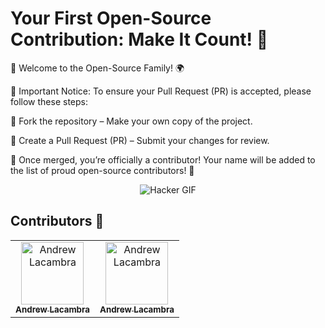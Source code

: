 # Your First Open-Source Contribution: Make It Count! 🌟

🎉 Welcome to the Open-Source Family! 🌍

🚨 Important Notice: To ensure your Pull Request (PR) is accepted, please follow these steps:

🍴 Fork the repository – Make your own copy of the project.

🔄 Create a Pull Request (PR) – Submit your changes for review.

🎉 Once merged, you’re officially a contributor! Your name will be added to the list of proud open-source contributors! 🙌

<p align="center">
    <img src="https://i.giphy.com/media/v1.Y2lkPTc5MGI3NjExeHVvbTY4aHR1ZHRiM2s1MngwcXA5Z3kyazFhY2J4N3RsZ2dkdDFiaSZlcD12MV9pbnRlcm5hbF9naWZfYnlfaWQmY3Q9Zw/3oz8xA9gtnyVDPZJHW/giphy.gif" alt="Hacker GIF">
</p>

## Contributors 🌟

<!-- ALL-CONTRIBUTORS-LIST:START - Do not remove or modify this section -->
<!-- prettier-ignore-start -->
<!-- markdownlint-disable -->
<table>
    <tbody>
        <tr>
            <td align="center">
                <a href="https://github.com/CodeByMoriarty">
                    <img src="https://avatars.githubusercontent.com/u/150874905?s=400&v=4" width="100px;" alt="Andrew Lacambra"/>
                    <br />
                    <sub><b>Andrew Lacambra</b></sub>
                </a>
            </td>
                        <td align="center">
                <a href="https://github.com/SyntaxCodeO">
                    <img src="https://avatars.githubusercontent.com/u/160682688?s=400&v=4" width="100px;" alt="Andrew Lacambra"/>
                    <br />
                    <sub><b>Andrew Lacambra</b></sub>
                </a>
            </td>
        </tr>
    </tbody>
</table>
<!-- ALL-CONTRIBUTORS-LIST:END -->
